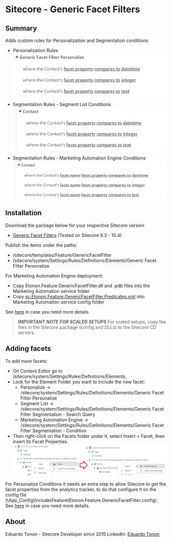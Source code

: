 Sitecore - Generic Facet Filters
==============

Summary
--------------
Adds custom rules for Personalization and Segmentation conditions

- Personalization Rules
![alt text](./screenshots/Personalization-Rules.png "Personalize Rules Conditions")

- Segmentation Rules - Segment List Conditions
![alt text](./screenshots/Segmentation-Rules---Search-Query.png "Segmentation Rules - Search Query - Segment List Conditions")

- Segmentation Rules - Marketing Automation Engine Conditions
![alt text](./screenshots/Segmentation-Rules---Condition.png "Segmentation Rules - Search Query - Marketing Automation Engine Conditions")

Installation
--------------
Download the package below for your respective Sitecore version

- [Generic Facet Filters](./releases/Etonon.Feature.GenericFacetFilter-1.0.zip) (Tested on Sitecore 9.3 - 10.4)

Publish the items under the paths:
- /sitecore/templates/Feature/GenericFacetFilter
- /sitecore/system/Settings/Rules/Definitions/Elements/Generic Facet Filter Personalize

For Marketing Automation Engine deployment:
- Copy Etonon.Feature.GenericFacetFilter.dll and .pdb files into the Marketing Automation service folder
- Copy [sc.Etonon.Feature.GenericFacetFilter.Predicates.xml](.\src\Feature\GenericFacetFilter\code\_xConnect_Config\AutomationEngine\Segmentation\sc.Etonon.Feature.GenericFacetFilter.Predicates.xml) into Marketing Automation service config folder

See [here](https://doc.sitecore.com/xp/en/developers/latest/sitecore-experience-platform/create-a-custom-condition-and-segmentation-query.html#configure-the-marketing-automation-engine) in case you need more details.

> ***IMPORTANT NOTE FOR SCALED SETUPS***
For scaled setups, copy the files in the Sitecore package (config and DLLs) to the Sitecore CD servers.

Adding facets
--------------
To add more facets:
- On Content Editor go to /sitecore/system/Settings/Rules/Definitions/Elements;
- Look for the Element Folder you want to include the new facet:
  - Personalize -> /sitecore/system/Settings/Rules/Definitions/Elements/Generic Facet Filter Personalize
  - Segment List -> /sitecore/system/Settings/Rules/Definitions/Elements/Generic Facet Filter Segmentation - Search Query
  - Marketing Automation Engine -> /sitecore/system/Settings/Rules/Definitions/Elements/Generic Facet Filter Segmentation - Condition
- Then right-click on the Facets folder under it, select Insert > Facet, then insert its Facet Properties.
![alt text](./screenshots/Adding-New-Facets.png "Adding new facets")

For Personalize Conditions it needs an extra step to allow Sitecore to get the facet properties from the analytics tracker, to do that configure it on the config file (\App_Config\Include\Feature\Etonon.Feature.GenericFacetFilter.config).
See [here](https://doc.sitecore.com/xp/en/developers/latest/sitecore-experience-platform/load-facets-into-session.html) in case you need more details.

About
--------------
Eduardo Tonon - Sitecore Developer since 2015
LinkedIn: [Eduardo Tonon](https://www.linkedin.com/in/eduardotonon/)